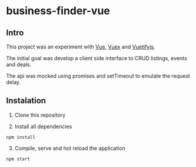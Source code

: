 # business-finder-vue

## Intro
This project was an experiment with [Vue](http://vuejs.org), [Vuex](https://vuex.vuejs.org/en/) and [Vuetifyjs](http://vuetifyjs.com).

The initial goal was develop a client side interface to CRUD listings, events and deals.

The api was mocked using promises and setTimeout to emulate the request delay.

## Instalation
1) Clone this repository

2) Install all dependencies

```
npm install
```

3) Compile, serve and hot reload the application

```
npm start
```
